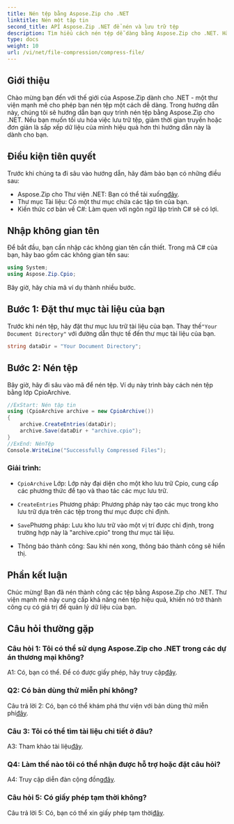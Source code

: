 ```yaml
---
title: Nén tệp bằng Aspose.Zip cho .NET
linktitle: Nén một tập tin
second_title: API Aspose.Zip .NET để nén và lưu trữ tệp
description: Tìm hiểu cách nén tệp dễ dàng bằng Aspose.Zip cho .NET. Hãy làm theo hướng dẫn từng bước của chúng tôi để quản lý tệp hiệu quả.
type: docs
weight: 10
url: /vi/net/file-compression/compress-file/
---
```

## Giới thiệu

Chào mừng bạn đến với thế giới của Aspose.Zip dành cho .NET - một thư viện mạnh mẽ cho phép bạn nén tệp một cách dễ dàng. Trong hướng dẫn này, chúng tôi sẽ hướng dẫn bạn quy trình nén tệp bằng Aspose.Zip cho .NET. Nếu bạn muốn tối ưu hóa việc lưu trữ tệp, giảm thời gian truyền hoặc đơn giản là sắp xếp dữ liệu của mình hiệu quả hơn thì hướng dẫn này là dành cho bạn.

## Điều kiện tiên quyết

Trước khi chúng ta đi sâu vào hướng dẫn, hãy đảm bảo bạn có những điều sau:

-  Aspose.Zip cho Thư viện .NET: Bạn có thể tải xuống[đây](https://releases.aspose.com/zip/net/).
- Thư mục Tài liệu: Có một thư mục chứa các tập tin của bạn.
- Kiến thức cơ bản về C#: Làm quen với ngôn ngữ lập trình C# sẽ có lợi.

## Nhập không gian tên

Để bắt đầu, bạn cần nhập các không gian tên cần thiết. Trong mã C# của bạn, hãy bao gồm các không gian tên sau:

```csharp
using System;
using Aspose.Zip.Cpio;
```

Bây giờ, hãy chia mã ví dụ thành nhiều bước.

## Bước 1: Đặt thư mục tài liệu của bạn

 Trước khi nén tệp, hãy đặt thư mục lưu trữ tài liệu của bạn. Thay thế`"Your Document Directory"` với đường dẫn thực tế đến thư mục tài liệu của bạn.

```csharp
string dataDir = "Your Document Directory";
```

## Bước 2: Nén tệp

Bây giờ, hãy đi sâu vào mã để nén tệp. Ví dụ này trình bày cách nén tệp bằng lớp CpioArchive.

```csharp
//ExStart: Nén tập tin
using (CpioArchive archive = new CpioArchive())
{
    archive.CreateEntries(dataDir);
    archive.Save(dataDir + "archive.cpio");
}
//ExEnd: NénTệp
Console.WriteLine("Successfully Compressed Files");
```

### Giải trình:

- `CpioArchive` Lớp: Lớp này đại diện cho một kho lưu trữ Cpio, cung cấp các phương thức để tạo và thao tác các mục lưu trữ.

- `CreateEntries` Phương pháp: Phương pháp này tạo các mục trong kho lưu trữ dựa trên các tệp trong thư mục được chỉ định.

- `Save`Phương pháp: Lưu kho lưu trữ vào một vị trí được chỉ định, trong trường hợp này là "archive.cpio" trong thư mục tài liệu.

- Thông báo thành công: Sau khi nén xong, thông báo thành công sẽ hiển thị.

## Phần kết luận

Chúc mừng! Bạn đã nén thành công các tệp bằng Aspose.Zip cho .NET. Thư viện mạnh mẽ này cung cấp khả năng nén tệp hiệu quả, khiến nó trở thành công cụ có giá trị để quản lý dữ liệu của bạn.

## Câu hỏi thường gặp

### Câu hỏi 1: Tôi có thể sử dụng Aspose.Zip cho .NET trong các dự án thương mại không?

 A1: Có, bạn có thể. Để có được giấy phép, hãy truy cập[đây](https://purchase.aspose.com/buy).

### Q2: Có bản dùng thử miễn phí không?

 Câu trả lời 2: Có, bạn có thể khám phá thư viện với bản dùng thử miễn phí[đây](https://releases.aspose.com/).

### Câu 3: Tôi có thể tìm tài liệu chi tiết ở đâu?

 A3: Tham khảo tài liệu[đây](https://reference.aspose.com/zip/net/).

### Q4: Làm thế nào tôi có thể nhận được hỗ trợ hoặc đặt câu hỏi?

 A4: Truy cập diễn đàn cộng đồng[đây](https://forum.aspose.com/c/zip/37).

### Câu hỏi 5: Có giấy phép tạm thời không?

 Câu trả lời 5: Có, bạn có thể xin giấy phép tạm thời[đây](https://purchase.aspose.com/temporary-license/).